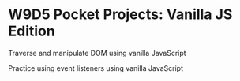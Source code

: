 # W9D5 Pocket Projects: Vanilla JS Edition

Traverse and manipulate DOM using vanilla JavaScript

Practice using event listeners using vanilla JavaScript

